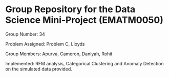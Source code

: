 # Group Repository for the Data Science Mini-Project (EMATM0050)

Group Number: 34

Problem Assigned: Problem C, Lloyds

Group Members: Apurva, Cameron, Daniyah, Rohit

Implemented: RFM analysis, Categorical Clustering and Anomaly Detection on the simulated data provided.
